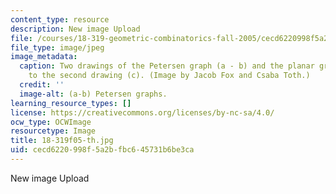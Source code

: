 ```yaml
---
content_type: resource
description: New image Upload
file: /courses/18-319-geometric-combinatorics-fall-2005/cecd6220998f5a2bfbc645731b6be3ca_18-319f05-th.jpg
file_type: image/jpeg
image_metadata:
  caption: Two drawings of the Petersen graph (a - b) and the planar graph corresponding
    to the second drawing (c). (Image by Jacob Fox and Csaba Toth.)
  credit: ''
  image-alt: (a-b) Petersen graphs.
learning_resource_types: []
license: https://creativecommons.org/licenses/by-nc-sa/4.0/
ocw_type: OCWImage
resourcetype: Image
title: 18-319f05-th.jpg
uid: cecd6220-998f-5a2b-fbc6-45731b6be3ca
---
```

New image Upload